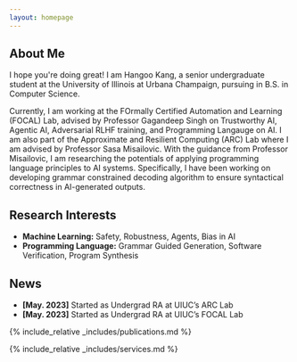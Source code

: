 ```yaml
---
layout: homepage
---
```


## About Me

I hope you're doing great! I am Hangoo Kang, a senior undergraduate student at the University of Illinois at Urbana Champaign, pursuing in B.S. in Computer Science.

Currently, I am working at the FOrmally Certified Automation and Learning (FOCAL) Lab, advised by Professor Gagandeep Singh on Trustworthy AI, Agentic AI, Adversarial RLHF training, and Programming Langauge on AI. I am also part of the Approximate and Resilient Computing (ARC) Lab where I am advised by Professor Sasa Misailovic. With the guidance from Professor Misailovic, I am researching the potentials of applying programming language principles to AI systems. Specifically, I have been working on developing grammar constrained decoding algorithm to ensure syntactical correctness in AI-generated outputs.

## Research Interests

- **Machine Learning:** Safety, Robustness, Agents, Bias in AI
- **Programming Language:** Grammar Guided Generation, Software Verification, Program Synthesis

## News

- **[May. 2023]** Started as Undergrad RA at UIUC’s ARC Lab
- **[May. 2023]** Started as Undergrad RA at UIUC’s FOCAL Lab

{% include_relative _includes/publications.md %}

{% include_relative _includes/services.md %}
